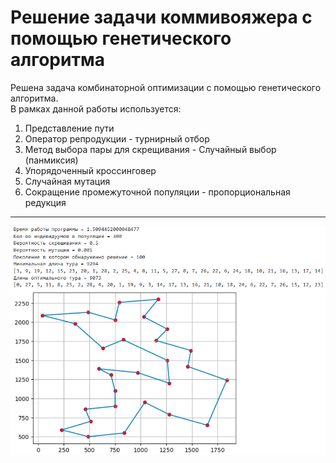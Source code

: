 # Решение задачи коммивояжера с помощью генетического алгоритма
Решена задача комбинаторной оптимизации с помощью генетического алгоритма.  
В рамках данной работы используется:
1. Представление пути
2. Оператор репродукции - турнирный отбор
3. Метод выбора пары для скрещивания - Случайный выбор (панмиксия)
4. Упорядоченный кроссинговер
5. Случайная мутация
6. Сокращение промежуточной популяции - пропорциональная редукция
___
![Итоговый маршрут](/result.png "Итоговый маршрут")
